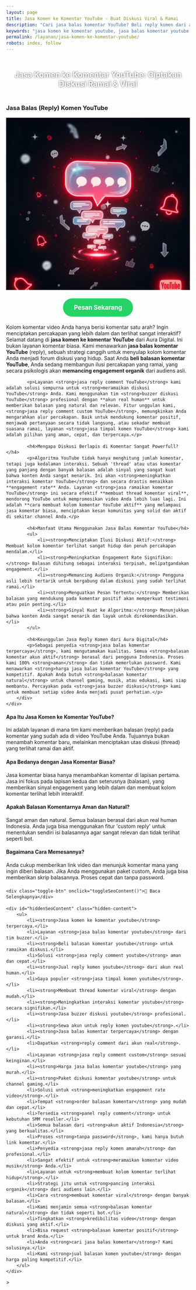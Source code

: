 ```yaml
---
layout: page
title: Jasa Komen ke Komentar YouTube - Buat Diskusi Viral & Ramai
description: "Cari jasa balas komentar YouTube? Beli reply komen dari akun real untuk ramaikan diskusi & pancing interaksi. Layanan buzzer komentar terpercaya untuk buat thread viral."
keywords: "jasa komen ke komentar youtube, jasa balas komentar youtube, jasa reply comment youtube, beli balasan komentar youtube, jual reply komen youtube, jasa timpal komen youtube, jasa ramaikan diskusi youtube, membuat thread komentar viral, meningkatkan interaksi komentar youtube, memancing engagement organik, cara membuat kolom komentar youtube aktif, jasa buzzer diskusi youtube, tim buzzer untuk balas komen, sewa akun untuk reply komen youtube, jasa panel reply comment, jasa balas komentar terpercaya, reply comment dari akun real, balasan komentar akun aktif, jasa reply youtube aman"
permalink: /layanan/jasa-komen-ke-komentar-youtube/
robots: index, follow
---
```


<script type="application/ld+json">
{
  "@context": "https://schema.org",
  "@graph": [
    {
      "@type": "WebSite",
      "@id": "https://auradigital.id/#website",
      "url": "https://auradigital.id/",
      "name": "auradigital.id"
    },
    {
      "@type": "WebPage",
      "@id": "https://auradigital.id/layanan/jasa-komen-ke-komentar-youtube/#webpage",
      "url": "https://auradigital.id/layanan/jasa-komen-ke-komentar-youtube/",
      "name": "Jasa Balas Komentar YouTube | Buat Diskusi Terlihat Ramai",
      "isPartOf": {
        "@id": "https://auradigital.id/#website"
      },
      "breadcrumb": {
        "@id": "https://auradigital.id/layanan/jasa-komen-ke-komentar-youtube/#breadcrumb"
      },
      "description": "Butuh jasa balas komentar (reply) di YouTube? Kami adalah solusi untuk membuat diskusi di kolom komentar Anda terlihat ramai dan aktif. Layanan buzzer terpercaya untuk memancing interaksi dan membuat thread komen viral."
    },
    {
      "@type": "Service",
      "name": "Jasa Komen ke Komentar (Reply) YouTube",
      "serviceType": "Social Media Engagement",
      "provider": {
        "@type": "WebSite",
        "name": "auradigital.id",
        "url": "https://auradigital.id/"
      },
      "areaServed": {
        "@type": "Country",
        "name": "Indonesia"
      },
      "description": "Jasa balas komentar (reply) YouTube dari akun real human untuk membuat diskusi di kolom komentar Anda menjadi viral. Layanan terpercaya untuk memancing interaksi dan meningkatkan engagement rate."
    },
    {
      "@type": "Product",
      "name": "Paket Balasan Komentar YouTube",
      "image": "https://raw.githubusercontent.com/AzkaAtta/azkaatta.github.io/main/image/jasa-komen-ke-komentar-youtube.webp",
      "description": "Beli paket balasan (reply) untuk komentar di YouTube. Dikerjakan oleh tim buzzer profesional untuk membuat thread diskusi terlihat ramai, aktif, dan memancing interaksi organik. Solusi aman dan cepat.",
      "brand": {
        "@type": "Brand",
        "name": "auradigital.id"
      },
      "offers": {
        "@type": "Offer",
        "priceCurrency": "IDR",
        "price": "2000",
        "availability": "https://schema.org/InStock",
        "url": "https://auradigital.id/layanan/jasa-komen-ke-komentar-youtube/"
      }
    },
    {
      "@type": "BreadcrumbList",
      "@id": "https://auradigital.id/layanan/jasa-komen-ke-komentar-youtube/#breadcrumb",
      "itemListElement": [
        {
          "@type": "ListItem",
          "position": 1,
          "name": "Home",
          "item": "https://auradigital.id/"
        },
        {
          "@type": "ListItem",
          "position": 2,
          "name": "Layanan",
          "item": "https://auradigital.id/layanan/"
        },
        {
          "@type": "ListItem",
          "position": 3,
          "name": "Jasa Komen ke Komentar YouTube",
          "item": "https://auradigital.id/layanan/jasa-komen-ke-komentar-youtube/"
        }
      ]
    },
    {
      "@type": "FAQPage",
      "mainEntity": [
        {
          "@type": "Question",
          "name": "Apa itu Jasa Komen ke Komentar YouTube?",
          "acceptedAnswer": {
            "@type": "Answer",
            "text": "Ini adalah layanan di mana tim kami memberikan balasan (reply) pada komentar yang sudah ada di video YouTube Anda. Tujuannya adalah untuk menciptakan utas diskusi (thread) yang terlihat ramai dan sangat interaktif."
          }
        },
        {
          "@type": "Question",
          "name": "Apa manfaat utama dari layanan ini?",
          "acceptedAnswer": {
            "@type": "Answer",
            "text": "Manfaat utamanya adalah meningkatkan engagement rate secara signifikan dan membuat kolom komentar Anda terlihat sangat hidup. Ini akan memancing pengguna organik untuk ikut berdiskusi dan memberi sinyal kuat pada algoritma YouTube."
          }
        },
        {
          "@type": "Question",
          "name": "Apakah balasan komentarnya aman dan natural?",
          "acceptedAnswer": {
            "@type": "Answer",
            "text": "Sangat aman dan natural. Semua balasan berasal dari akun real human Indonesia. Anda juga bisa menggunakan fitur 'custom reply' untuk menentukan sendiri isi balasannya agar sangat relevan."
          }
        }
      ]
    }
  ]
}
</script>

<h2 style="text-align: center; color: #fff; text-shadow: 0 0 4px rgba(0,0,0,0.7); padding: 20px 15px;">
    Jasa Komen ke Komentar YouTube: Ciptakan Diskusi Ramai & Viral
</h2>

<div class="jasa-top-komen-tiktok-container">
    <div class="service-card" id="jasa-komen-ke-komentar-youtube-card" onclick="toggleService(this)">
        <h3>Jasa Balas (Reply) Komen YouTube</h3>
        <img src="https://raw.githubusercontent.com/AzkaAtta/azkaatta.github.io/main/image/jasa-komen-ke-komentar-youtube.webp" alt="Jasa Balas Komentar YouTube untuk Diskusi Viral" style="max-width:100%; height:auto;" loading="lazy">
        <a href="https://wa.me/62895402343693?text=Halo,%20saya%20tertarik%20dengan%20Jasa%20Komen%20ke%20Komentar%20YouTube.%20Bisa%20info%20lebih%20lanjut?" target="_blank" class="whatsapp-button" style="display: block; width: fit-content; margin: 20px auto; padding: 15px 30px; background-color: #25D366; color: white; text-align: center; text-decoration: none; border-radius: 50px; font-size: 1.2em; font-weight: bold; transition: background-color 0.3s ease;">
            Pesan Sekarang
        </a>
        <div class="service-description">
            <p>Kolom komentar video Anda hanya berisi komentar satu arah? Ingin menciptakan percakapan yang lebih dalam dan terlihat sangat interaktif? Selamat datang di <strong>jasa komen ke komentar YouTube</strong> dari Aura Digital. Ini bukan layanan komentar biasa. Kami menawarkan <strong>jasa balas komentar YouTube</strong> (reply), sebuah strategi canggih untuk menyulap kolom komentar Anda menjadi forum diskusi yang hidup. Saat Anda <strong>beli balasan komentar YouTube</strong>, Anda sedang membangun ilusi percakapan yang ramai, yang secara psikologis akan <strong>memancing engagement organik</strong> dari audiens asli.</p>

            <p>Layanan <strong>jasa reply comment YouTube</strong> kami adalah solusi sempurna untuk <strong>meramaikan diskusi YouTube</strong> Anda. Kami menggunakan tim <strong>buzzer diskusi YouTube</strong> profesional dengan **akun real human** untuk memberikan balasan yang natural dan relevan. Fitur unggulan kami, <strong>jasa reply comment custom YouTube</strong>, memungkinkan Anda mengarahkan alur percakapan. Baik untuk mendukung komentar positif, menjawab pertanyaan secara tidak langsung, atau sekadar membuat suasana ramai, layanan <strong>jasa timpal komen YouTube</strong> kami adalah pilihan yang aman, cepat, dan terpercaya.</p>

            <h4>Mengapa Diskusi Berlapis di Komentar Sangat Powerfull?</h4>
            <p>Algoritma YouTube tidak hanya menghitung jumlah komentar, tetapi juga kedalaman interaksi. Sebuah 'thread' atau utas komentar yang panjang dengan banyak balasan adalah sinyal yang sangat kuat bahwa konten Anda sangat menarik. Ini akan <strong>meningkatkan interaksi komentar YouTube</strong> dan secara drastis menaikkan **engagement rate** Anda. Layanan <strong>jasa ramaikan komentar YouTube</strong> ini secara efektif **membuat thread komentar viral**, mendorong YouTube untuk mempromosikan video Anda lebih luas lagi. Ini adalah **cara membuat kolom komentar YouTube aktif** yang melampaui jasa komentar biasa, menciptakan kesan komunitas yang solid dan aktif di sekitar channel Anda.</p>

            <h4>Manfaat Utama Menggunakan Jasa Balas Komentar YouTube</h4>
            <ul>
                <li><strong>Menciptakan Ilusi Diskusi Aktif:</strong> Membuat kolom komentar terlihat sangat hidup dan penuh percakapan mendalam.</li>
                <li><strong>Meningkatkan Engagement Rate Signifikan:</strong> Balasan dihitung sebagai interaksi terpisah, melipatgandakan engagement.</li>
                <li><strong>Memancing Audiens Organik:</strong> Pengguna asli lebih tertarik untuk bergabung dalam diskusi yang sudah terlihat ramai.</li>
                <li><strong>Menguatkan Pesan Tertentu:</strong> Memberikan balasan yang mendukung pada komentar positif akan memperkuat testimoni atau poin penting.</li>
                <li><strong>Sinyal Kuat ke Algoritma:</strong> Menunjukkan bahwa konten Anda sangat menarik dan layak untuk direkomendasikan.</li>
            </ul>

            <h4>Keunggulan Jasa Reply Komen dari Aura Digital</h4>
            <p>Sebagai penyedia <strong>jasa balas komentar terpercaya</strong>, kami mengutamakan kualitas. Semua <strong>balasan komentar akun aktif</strong> berasal dari pengguna Indonesia. Proses kami 100% <strong>aman</strong> dan tidak memerlukan password. Kami menawarkan <strong>harga jasa balas komentar YouTube</strong> yang kompetitif. Apakah Anda butuh <strong>balasan komentar natural</strong> untuk channel gaming, musik, atau edukasi, kami siap membantu. Percayakan pada <strong>jasa buzzer diskusi</strong> kami untuk membuat setiap video Anda menjadi pusat perhatian.</p>
        </div>
    </div>
</div>

<style>
  /* Struktur CSS Anda tidak diubah */
</style>

<div class="accordion">
  <div class="accordion-item">
    <div class="accordion-title"><h4>Apa Itu Jasa Komen ke Komentar YouTube?</h4></div>
    <div class="accordion-content">
      Ini adalah layanan di mana tim kami memberikan balasan (reply) pada komentar yang sudah ada di video YouTube Anda. Tujuannya bukan menambah komentar baru, melainkan menciptakan utas diskusi (thread) yang terlihat ramai dan aktif.
    </div>
  </div>

  <div class="accordion-item">
    <div class="accordion-title"><h4>Apa Bedanya dengan Jasa Komentar Biasa?</h4></div>
    <div class="accordion-content">
      Jasa komentar biasa hanya menambahkan komentar di lapisan pertama. Jasa ini fokus pada lapisan kedua dan seterusnya (balasan), yang memberikan sinyal engagement yang lebih dalam dan membuat kolom komentar terlihat lebih interaktif.
    </div>
  </div>

  <div class="accordion-item">
    <div class="accordion-title"><h4>Apakah Balasan Komentarnya Aman dan Natural?</h4></div>
    <div class="accordion-content">
      Sangat aman dan natural. Semua balasan berasal dari akun real human Indonesia. Anda juga bisa menggunakan fitur 'custom reply' untuk menentukan sendiri isi balasannya agar sangat relevan dan tidak terlihat seperti bot.
    </div>
  </div>
  
  <div class="accordion-item">
    <div class="accordion-title"><h4>Bagaimana Cara Memesannya?</h4></div>
    <div class="accordion-content">
      Anda cukup memberikan link video dan menunjuk komentar mana yang ingin diberi balasan. Jika Anda menggunakan paket custom, Anda juga bisa memberikan skrip balasannya. Proses cepat dan tanpa password.
    </div>
  </div>
</div>

<script>
  // Struktur JS Anda tidak diubah
</script>


<style>
  /* Struktur CSS Anda tidak diubah */
</style>

<div class="toggle-container">

    <div class="toggle-btn" onclick="toggleSeoContent()">📌 Baca Selengkapnya</div>
    
    <div id="hiddenSeoContent" class="hidden-content">
        <ul>
            <li><strong>Jasa komen ke komentar youtube</strong> terpercaya.</li>
            <li>Layanan <strong>jasa balas komentar youtube</strong> dari tim buzzer.</li>
            <li><strong>Beli balasan komentar youtube</strong> untuk ramaikan diskusi.</li>
            <li>Solusi <strong>jasa reply comment youtube</strong> aman dan cepat.</li>
            <li><strong>Jual reply komen youtube</strong> dari akun real human.</li>
            <li>Gaya populer <strong>jasa timpal komen youtube</strong>.</li>
            <li><strong>Membuat thread komentar viral</strong> dengan mudah.</li>
            <li><strong>Meningkatkan interaksi komentar youtube</strong> secara signifikan.</li>
            <li><strong>Jasa buzzer diskusi youtube</strong> profesional.</li>
            <li><strong>Sewa akun untuk reply komen youtube</strong>.</li>
            <li><strong>Jasa balas komentar terpercaya</strong> dengan garansi.</li>
            <li>Dapatkan <strong>reply comment dari akun real</strong>.</li>
            <li>Layanan <strong>jasa reply comment custom</strong> sesuai keinginan.</li>
            <li><strong>Harga jasa balas komentar youtube</strong> yang murah.</li>
            <li><strong>Paket diskusi komentar youtube</strong> untuk channel gaming.</li>
            <li>Solusi untuk <strong>meningkatkan engagement rate video</strong>.</li>
            <li>Tempat <strong>order balasan komentar</strong> yang mudah dan cepat.</li>
            <li>Tersedia <strong>panel reply comment</strong> untuk kebutuhan SMM reseller.</li>
            <li>Semua balasan dari <strong>akun aktif Indonesia</strong> yang berkualitas.</li>
            <li>Proses <strong>tanpa password</strong>, kami hanya butuh link komentar.</li>
            <li>Penyedia <strong>jasa reply komen amanah</strong> dan profesional.</li>
            <li>Sangat efektif untuk <strong>meramaikan komentar video musik</strong> Anda.</li>
            <li>Layanan untuk <strong>membuat kolom komentar terlihat hidup</strong>.</li>
            <li>Strategi jitu untuk <strong>pancing interaksi organik</strong> dari audiens lain.</li>
            <li>Cara <strong>membuat komentar viral</strong> dengan banyak balasan.</li>
            <li>Kami menjamin semua <strong>balasan komentar natural</strong> dan tidak seperti bot.</li>
            <li>Tingkatkan <strong>kredibilitas video</strong> dengan diskusi yang aktif.</li>
            <li>Bisa request <strong>balasan komentar positif</strong> untuk brand Anda.</li>
            <li>Anda <strong>cari jasa balas komentar</strong>? Kami solusinya.</li>
            <li>Kami <strong>jual balasan komen youtube</strong> dengan harga paling kompetitif.</li>
        </ul>
    </div>
</div>

<style>
    .toggle-container {
        margin-top: 20px; 
    }
    .toggle-btn {
        cursor: pointer;
        /* Warna tombol diubah agar kontras dengan background gelap */
        color: #67e8f9; /* Biru Cyan Terang */
        text-decoration: underline;
        display: inline-block;
        font-weight: bold;
        text-shadow: 0 1px 2px rgba(0,0,0,0.5);
    }
    .hidden-content {
        /* KUNCI #1: Konten disembunyikan di awal */
        display: none; 
        
        /* KUNCI #2: Style diubah menjadi transparan & teks putih */
        background: rgba(0, 0, 0, 0.25); /* Background semi-transparan gelap */
        backdrop-filter: blur(8px);
        color: #ffffff; /* Warna teks utama menjadi putih */
        border: 1px solid rgba(255, 255, 255, 0.15); /* Border efek kaca */
        
        margin-top: 15px;
        padding: 20px;
        border-radius: 12px;
        text-shadow: 0 1px 2px rgba(0,0,0,0.5); /* Bayangan agar teks mudah dibaca */
    }
    .hidden-content ul {
        margin: 0;
        padding-left: 20px;
    }
    .hidden-content li {
        margin-bottom: 8px;
    }
    .hidden-content strong {
        color: #93c5fd; /* Warna biru muda untuk keyword */
    }
</style>>

<script>
    function toggleSeoContent() {
        var content = document.getElementById("hiddenSeoContent");
        var button = document.querySelector(".toggle-btn");
        
        // Cek apakah konten sedang tersembunyi atau tidak
        if (content.style.display === "none" || content.style.display === "") {
            content.style.display = "block";
            button.textContent = "📌 Tutup Selengkapnya";
        } else {
            content.style.display = "none";
            button.textContent = "📌 Baca Selengkapnya";
        }
    }
</script>
<script>
    // Struktur JS Anda tidak diubah
</script>
